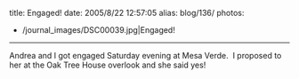 title: Engaged!
date: 2005/8/22 12:57:05
alias: blog/136/
photos:
- /journal_images/DSC00039.jpg|Engaged!
---
Andrea and I got engaged Saturday evening at Mesa Verde.  I proposed to her at the Oak Tree House overlook and she said yes!
